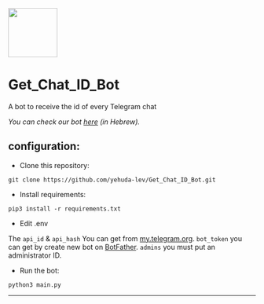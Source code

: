 <img src="https://telegra.ph/file/014d967eab622032e2b46.jpg" width="100" height="100">


# Get_Chat_ID_Bot


A bot to receive the id of every Telegram chat

_You can check our bot [here](https://t.me/GetChatID_IL_BOT) (in Hebrew)._

## configuration:
- Clone this repository:
```
git clone https://github.com/yehuda-lev/Get_Chat_ID_Bot.git
```
- Install requirements:
```
pip3 install -r requirements.txt
```
- Edit .env

The ``api_id`` & ``api_hash`` You can get from [my.telegram.org](https://my.telegram.org). ``bot_token`` you can get by create new bot on [BotFather](https://t.me/BotFather). ``admins`` you must put an administrator ID.


- Run the bot:
```
python3 main.py
```

---
